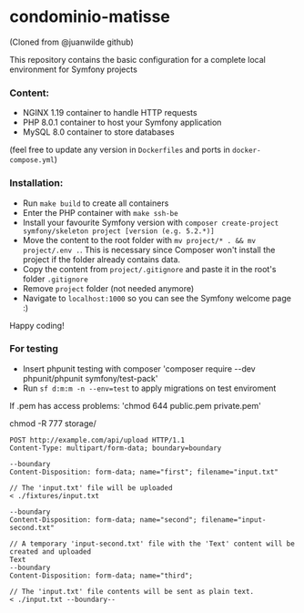 # condominio-matisse
(Cloned from @juanwilde github)

This repository contains the basic configuration for a complete local environment for Symfony projects

### Content:
- NGINX 1.19 container to handle HTTP requests
- PHP 8.0.1 container to host your Symfony application
- MySQL 8.0 container to store databases

(feel free to update any version in `Dockerfiles` and ports in `docker-compose.yml`)

### Installation:
- Run `make build` to create all containers
- Enter the PHP container with `make ssh-be`
- Install your favourite Symfony version with `composer create-project symfony/skeleton project [version (e.g. 5.2.*)]`
- Move the content to the root folder with `mv project/* . && mv project/.env .`. This is necessary since Composer won't install the project if the folder already contains data.
- Copy the content from `project/.gitignore` and paste it in the root's folder `.gitignore`
- Remove `project` folder (not needed anymore)
- Navigate to `localhost:1000` so you can see the Symfony welcome page :)

Happy coding!

### For testing
- Insert phpunit testing with composer 'composer require --dev phpunit/phpunit symfony/test-pack'
- Run `sf d:m:m -n --env=test` to apply migrations on test enviroment

If .pem has access problems: 'chmod 644 public.pem private.pem'

chmod -R 777 storage/

```
POST http://example.com/api/upload HTTP/1.1
Content-Type: multipart/form-data; boundary=boundary

--boundary
Content-Disposition: form-data; name="first"; filename="input.txt"

// The 'input.txt' file will be uploaded
< ./fixtures/input.txt

--boundary
Content-Disposition: form-data; name="second"; filename="input-second.txt"

// A temporary 'input-second.txt' file with the 'Text' content will be created and uploaded
Text
--boundary
Content-Disposition: form-data; name="third";

// The 'input.txt' file contents will be sent as plain text.
< ./input.txt --boundary--
```